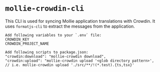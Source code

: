 
# `mollie-crowdin-cli`

This CLI is used for syncing Mollie application translations with Crowdin. It uses `formatjs-cli` to extract the messages from the application.

```shell
Add following variables to your `.env` file:
CROWDIN_KEY
CROWDIN_PROJECT_NAME

Add following scripts to package.json:
"crowdin:download": "mollie-crowdin download",
"crowdin:upload": "mollie-crowdin upload '<glob directory pattern>', // i.e. mollie-crowdin upload './src/**/!(*.test).{ts,tsx}'
```
